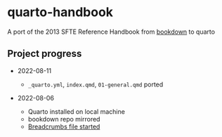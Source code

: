 # quarto-handbook

A port of the 2013 SFTE Reference Handbook from [bookdown](https://github.com/Society-of-Flight-Test-Engineers/handbook-2013) to quarto

## Project progress

- 2022-08-11
  - `_quarto.yml`, `index.qmd`, `01-general.qmd` ported 

- 2022-08-06
  - Quarto installed on local machine
  - bookdown repo mirrored
  - [Breadcrumbs file started](./quarto/Porting-Handbook-from-bookdown-to-q.md)
  
